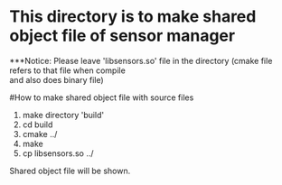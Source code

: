 
# This directory is to make shared object file of sensor manager

***Notice: Please leave 'libsensors.so' file in the directory
(cmake file refers to that file when compile \
 and also does binary file)

#How to make shared object file with source files
1. make directory 'build'
2. cd build
3. cmake ../
4. make
5. cp libsensors.so ../

Shared object file will be shown.



